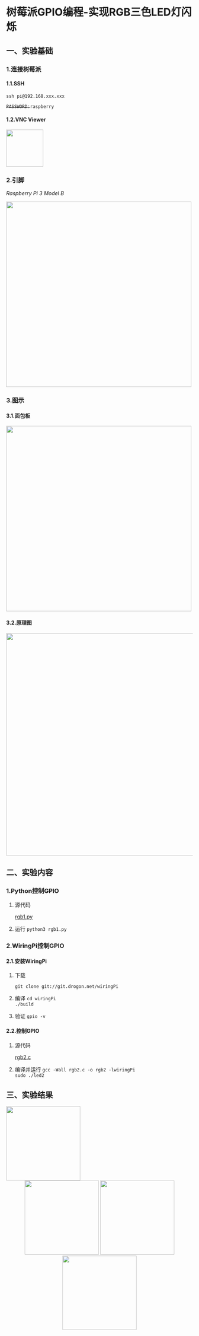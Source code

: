 # 树莓派GPIO编程-实现RGB三色LED灯闪烁

## 一、实验基础

### 1.连接树莓派

#### 1.1.SSH

`ssh pi@192.168.xxx.xxx`

~~`PASSWORD:`~~`raspberry`

#### 1.2.VNC Viewer

<img src="pics/vnc.png"  width="100" />

### 2.引脚

*Raspberry Pi 3 Model B*

<img src="pics/40pins.png" width="500" />

### 3.图示
#### 3.1.面包板
<img src="pics/ledout.png" width="500" />

#### 3.2.原理图
<img src="pics/ledin.png" width="600" />

## 二、实验内容

### 1.Python控制GPIO
1. 源代码 

    [rgb1.py](/rgb1.py)

2. 运行
    `python3 rgb1.py`

### 2.WiringPi控制GPIO

#### 2.1.安装WiringPi
1. 下载
	
	`git clone git://git.drogon.net/wiringPi`
	
2. 编译
	`cd wiringPi`  
	`./build`

3. 验证
	`gpio -v`
#### 2.2.控制GPIO
1. 源代码

   [rgb2.c](/rgb2.c)

2. 编译并运行
    `gcc -Wall rgb2.c -o rgb2 -lwiringPi`  
    `sudo ./led2`

## 三、实验结果
<img src="pics/dark.jpg" width="200"/>

<center class="half">
  <img src="pics/r.jpg" width="200"/>
  <img src="pics/g.jpg" width="200"/>
  <img src="pics/b.jpg" width="200"/>
</center>



